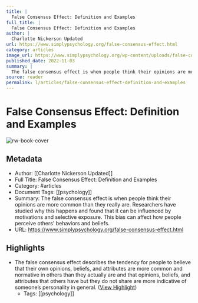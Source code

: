 ```yaml
---
title: |
  False Consensus Effect: Definition and Examples
full_title: |
  False Consensus Effect: Definition and Examples
author: |
  Charlotte Nickerson Updated
url: https://www.simplypsychology.org/false-consensus-effect.html
category: articles
image_url: https://www.simplypsychology.org/wp-content/uploads/false-consensus.jpeg
published_date: 2022-11-03
summary: |
  The false consensus effect is when people think their opinions are more common than they really are. Researchers have studied why this happens and found that it can be influenced by motivations and selective exposure. This bias can affect how people perceive others' behaviors and beliefs.
source: reader
permalink: l/articles/false-consensus-effect-definition-and-examples
---
```

# False Consensus Effect: Definition and Examples

![rw-book-cover](https://www.simplypsychology.org/wp-content/uploads/false-consensus.jpeg)

## Metadata
- Author: [[Charlotte Nickerson Updated]]
- Full Title: False Consensus Effect: Definition and Examples
- Category: #articles
- Document Tags: [[psychology]] 
- Summary: The false consensus effect is when people think their opinions are more common than they really are. Researchers have studied why this happens and found that it can be influenced by motivations and selective exposure. This bias can affect how people perceive others' behaviors and beliefs.
- URL: https://www.simplypsychology.org/false-consensus-effect.html

## Highlights
- The false consensus effect describes the tendency for people to believe that their own opinions, beliefs, and attributes are more common and normative in others than they actually are and that opinions, beliefs, and attributes that others have but they do not share are more indicative of someone’s personality in general. ([View Highlight](https://read.readwise.io/read/01j2nemvbygcs2vytx05caekce))
    - Tags: [[psychology]] 


